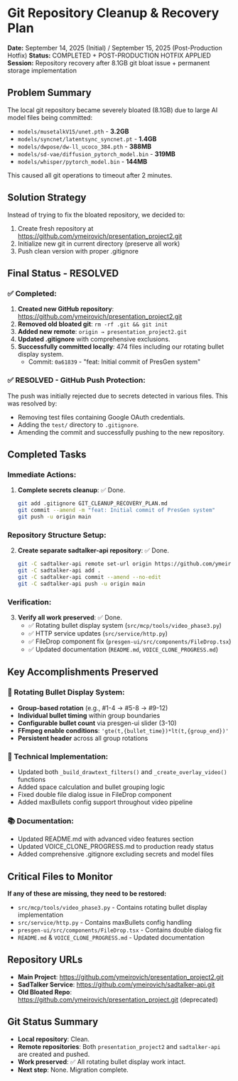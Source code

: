 # Git Repository Cleanup & Recovery Plan

**Date:** September 14, 2025 (Initial) / September 15, 2025 (Post-Production Hotfix)
**Status:** COMPLETED + POST-PRODUCTION HOTFIX APPLIED
**Session:** Repository recovery after 8.1GB git bloat issue + permanent storage implementation

## Problem Summary

The local git repository became severely bloated (8.1GB) due to large AI model files being committed:
- `models/musetalkV15/unet.pth` - **3.2GB**
- `models/syncnet/latentsync_syncnet.pt` - **1.4GB** 
- `models/dwpose/dw-ll_ucoco_384.pth` - **388MB**
- `models/sd-vae/diffusion_pytorch_model.bin` - **319MB**
- `models/whisper/pytorch_model.bin` - **144MB**

This caused all git operations to timeout after 2 minutes.

## Solution Strategy

Instead of trying to fix the bloated repository, we decided to:
1. Create fresh repository at https://github.com/ymeirovich/presentation_project2.git
2. Initialize new git in current directory (preserve all work)
3. Push clean version with proper .gitignore

## Final Status - RESOLVED

### ✅ Completed:
1. **Created new GitHub repository**: https://github.com/ymeirovich/presentation_project2.git
2. **Removed old bloated git**: `rm -rf .git && git init`
3. **Added new remote**: `origin → presentation_project2.git`
4. **Updated .gitignore** with comprehensive exclusions.
5. **Successfully committed locally**: 474 files including our rotating bullet display system.
   - Commit: `0a61839` - "feat: Initial commit of PresGen system"

### ✅ RESOLVED - GitHub Push Protection:
The push was initially rejected due to secrets detected in various files. This was resolved by:
- Removing test files containing Google OAuth credentials.
- Adding the `test/` directory to `.gitignore`.
- Amending the commit and successfully pushing to the new repository.

## Completed Tasks

### Immediate Actions:
1. **Complete secrets cleanup**: ✅ Done.
   ```bash
   git add .gitignore GIT_CLEANUP_RECOVERY_PLAN.md
   git commit --amend -m "feat: Initial commit of PresGen system"
   git push -u origin main
   ```

### Repository Structure Setup:
2. **Create separate sadtalker-api repository**: ✅ Done.
   ```bash
   git -C sadtalker-api remote set-url origin https://github.com/ymeirovich/sadtalker-api.git
   git -C sadtalker-api add .
   git -C sadtalker-api commit --amend --no-edit
   git -C sadtalker-api push -u origin main
   ```

### Verification:
3. **Verify all work preserved**: ✅ Done.
   - ✅ Rotating bullet display system (`src/mcp/tools/video_phase3.py`)
   - ✅ HTTP service updates (`src/service/http.py`)
   - ✅ FileDrop component fix (`presgen-ui/src/components/FileDrop.tsx`)
   - ✅ Updated documentation (`README.md`, `VOICE_CLONE_PROGRESS.md`)

## Key Accomplishments Preserved

### 🎯 Rotating Bullet Display System:
- **Group-based rotation** (e.g., #1-4 → #5-8 → #9-12)
- **Individual bullet timing** within group boundaries
- **Configurable bullet count** via presgen-ui slider (3-10)
- **FFmpeg enable conditions**: `'gte(t,{bullet_time})*lt(t,{group_end})'`
- **Persistent header** across all group rotations

### 🔧 Technical Implementation:
- Updated both `_build_drawtext_filters()` and `_create_overlay_video()` functions
- Added space calculation and bullet grouping logic
- Fixed double file dialog issue in FileDrop component
- Added maxBullets config support throughout video pipeline

### 📚 Documentation:
- Updated README.md with advanced video features section
- Updated VOICE_CLONE_PROGRESS.md to production ready status
- Added comprehensive .gitignore excluding secrets and model files

## Critical Files to Monitor

**If any of these are missing, they need to be restored:**
- `src/mcp/tools/video_phase3.py` - Contains rotating bullet display implementation
- `src/service/http.py` - Contains maxBullets config handling
- `presgen-ui/src/components/FileDrop.tsx` - Contains double dialog fix
- `README.md` & `VOICE_CLONE_PROGRESS.md` - Updated documentation

## Repository URLs
- **Main Project**: https://github.com/ymeirovich/presentation_project2.git
- **SadTalker Service**: https://github.com/ymeirovich/sadtalker-api.git
- **Old Bloated Repo**: https://github.com/ymeirovich/presentation_project.git (deprecated)

## Git Status Summary
- **Local repository**: Clean.
- **Remote repositories**: Both `presentation_project2` and `sadtalker-api` are created and pushed.
- **Work preserved**: ✅ All rotating bullet display work intact.
- **Next step**: None. Migration complete.
